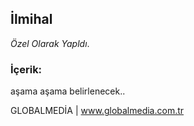 

## İlmihal

*Özel Olarak Yapldı*.  

### İçerik:

aşama aşama belirlenecek..

GLOBALMEDİA | www.globalmedia.com.tr
